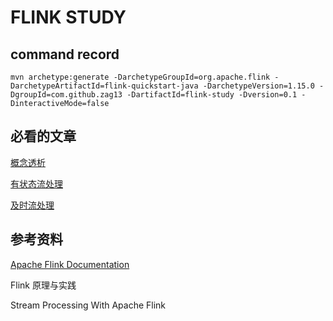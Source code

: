 # FLINK STUDY

## command record

```
mvn archetype:generate -DarchetypeGroupId=org.apache.flink -DarchetypeArtifactId=flink-quickstart-java -DarchetypeVersion=1.15.0 -DgroupId=com.github.zag13 -DartifactId=flink-study -Dversion=0.1 -DinteractiveMode=false
```

## 必看的文章

[概念透析](https://nightlies.apache.org/flink/flink-docs-release-1.15/zh/docs/concepts/overview/)

[有状态流处理](https://nightlies.apache.org/flink/flink-docs-release-1.15/zh/docs/concepts/stateful-stream-processing/)

[及时流处理](https://nightlies.apache.org/flink/flink-docs-release-1.15/zh/docs/concepts/time/)


## 参考资料

[Apache Flink Documentation](https://nightlies.apache.org/flink/flink-docs-release-1.15/)

Flink 原理与实践

Stream Processing With Apache Flink